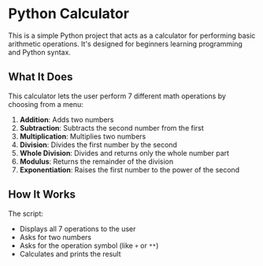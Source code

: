# Python Calculator

This is a simple Python project that acts as a calculator for performing basic arithmetic operations. It's designed for beginners learning programming and Python syntax.

## What It Does

This calculator lets the user perform 7 different math operations by choosing from a menu:

1. **Addition**: Adds two numbers  
2. **Subtraction**: Subtracts the second number from the first  
3. **Multiplication**: Multiplies two numbers  
4. **Division**: Divides the first number by the second  
5. **Whole Division**: Divides and returns only the whole number part  
6. **Modulus**: Returns the remainder of the division  
7. **Exponentiation**: Raises the first number to the power of the second  

## How It Works

The script:

- Displays all 7 operations to the user
- Asks for two numbers
- Asks for the operation symbol (like `+` or `**`)
- Calculates and prints the result